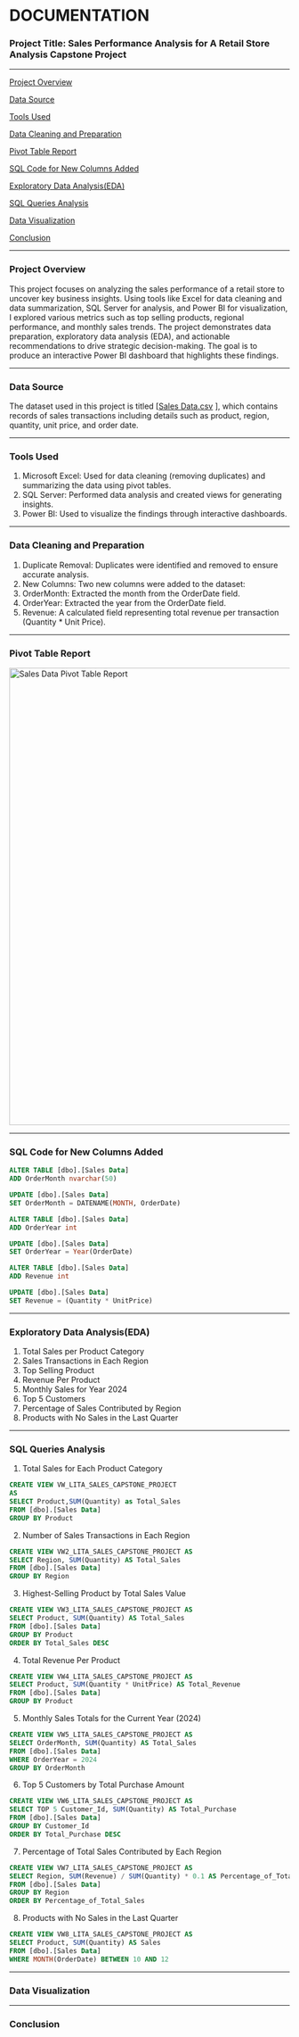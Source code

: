 # DOCUMENTATION

### Project Title: Sales Performance Analysis for A Retail Store Analysis Capstone Project
---
[Project Overview](#project-overview)

[Data Source](#Data-source)

[Tools Used](#Tool-Used)

[Data Cleaning and Preparation](#data-cleaning-and-preparation)

[Pivot Table Report](#pivot-table-report)

[SQL Code for New Columns Added](#sql-code-for-new-columns-added)

[Exploratory Data Analysis(EDA)](#exploratory-data-analysis(EDA))

[SQL Queries Analysis](#SQL-Queries-Analysis)

[Data Visualization](#data-visualization)

[Conclusion](conclusion)

---
### Project Overview
This project focuses on analyzing the sales performance of a retail store to uncover key business insights. Using tools like Excel for data cleaning and data summarization, SQL Server for analysis, and Power BI for visualization, I explored various metrics such as top selling products, regional performance, and monthly sales trends. The project demonstrates data preparation, exploratory data analysis (EDA), and actionable recommendations to drive strategic decision-making. The goal is to produce an interactive Power BI dashboard that highlights these findings.

---

### Data Source
The dataset used in this project is titled [[Sales Data.csv](https://github.com/user-attachments/files/17505520/Sales.Data.csv)
], which contains records of sales transactions including details such as product, region, quantity, unit price, and order date.

---

### Tools Used
1. Microsoft Excel: Used for data cleaning (removing duplicates) and summarizing the data using pivot tables.
2. SQL Server: Performed data analysis and created views for generating insights.
3. Power BI: Used to visualize the findings through interactive dashboards.

---

### Data Cleaning and Preparation
1. Duplicate Removal: Duplicates were identified and removed to ensure accurate analysis.
2.	New Columns: Two new columns were added to the dataset:
3. OrderMonth: Extracted the month from the OrderDate field.
4. OrderYear: Extracted the year from the OrderDate field.
5. Revenue: A calculated field representing total revenue per transaction (Quantity * Unit Price).

---

### Pivot Table Report

<img width="820" alt="Sales Data Pivot Table Report" src="https://github.com/user-attachments/assets/7673d85f-0e5f-457b-b50b-1e4bfde42319">

---

### SQL Code for New Columns Added
``` SQL
ALTER TABLE [dbo].[Sales Data]
ADD OrderMonth nvarchar(50)

UPDATE [dbo].[Sales Data]
SET OrderMonth = DATENAME(MONTH, OrderDate)

ALTER TABLE [dbo].[Sales Data]
ADD OrderYear int

UPDATE [dbo].[Sales Data]
SET OrderYear = Year(OrderDate)

ALTER TABLE [dbo].[Sales Data]
ADD Revenue int

UPDATE [dbo].[Sales Data]
SET Revenue = (Quantity * UnitPrice)
 ```

---

### Exploratory Data Analysis(EDA)
1.  Total Sales per Product Category
2.  Sales Transactions in Each Region
3.  Top Selling Product
4.  Revenue Per Product
5.  Monthly Sales for Year 2024
6.  Top 5 Customers
7.  Percentage of  Sales Contributed by Region
8.  Products with No Sales in the Last Quarter


---

  ### SQL Queries Analysis
1. Total Sales for Each Product Category 
```sql
CREATE VIEW VW_LITA_SALES_CAPSTONE_PROJECT
AS
SELECT Product,SUM(Quantity) as Total_Sales
FROM [dbo].[Sales Data]
GROUP BY Product
```
2. Number of Sales Transactions in Each Region
```sql
CREATE VIEW VW2_LITA_SALES_CAPSTONE_PROJECT AS
SELECT Region, SUM(Quantity) AS Total_Sales
FROM [dbo].[Sales Data]
GROUP BY Region
```
3. Highest-Selling Product by Total Sales Value
```sql
CREATE VIEW VW3_LITA_SALES_CAPSTONE_PROJECT AS
SELECT Product, SUM(Quantity) AS Total_Sales
FROM [dbo].[Sales Data]
GROUP BY Product
ORDER BY Total_Sales DESC
```
4. Total Revenue Per Product
```sql
CREATE VIEW VW4_LITA_SALES_CAPSTONE_PROJECT AS
SELECT Product, SUM(Quantity * UnitPrice) AS Total_Revenue
FROM [dbo].[Sales Data]
GROUP BY Product
```
5. Monthly Sales Totals for the Current Year (2024)
```sql
CREATE VIEW VW5_LITA_SALES_CAPSTONE_PROJECT AS
SELECT OrderMonth, SUM(Quantity) AS Total_Sales
FROM [dbo].[Sales Data]
WHERE OrderYear = 2024
GROUP BY OrderMonth
```
6. Top 5 Customers by Total Purchase Amount
```sql
CREATE VIEW VW6_LITA_SALES_CAPSTONE_PROJECT AS
SELECT TOP 5 Customer_Id, SUM(Quantity) AS Total_Purchase
FROM [dbo].[Sales Data]
GROUP BY Customer_Id
ORDER BY Total_Purchase DESC
```
7. Percentage of Total Sales Contributed by Each Region
```sql
CREATE VIEW VW7_LITA_SALES_CAPSTONE_PROJECT AS
SELECT Region, SUM(Revenue) / SUM(Quantity) * 0.1 AS Percentage_of_Total_Sales
FROM [dbo].[Sales Data]
GROUP BY Region
ORDER BY Percentage_of_Total_Sales
```
8. Products with No Sales in the Last Quarter
```sql
CREATE VIEW VW8_LITA_SALES_CAPSTONE_PROJECT AS
SELECT Product, SUM(Quantity) AS Sales
FROM [dbo].[Sales Data]
WHERE MONTH(OrderDate) BETWEEN 10 AND 12
```
---
### Data Visualization

---

### Conclusion

